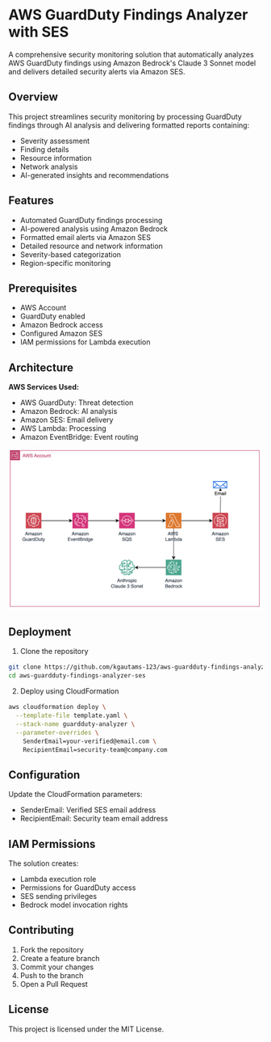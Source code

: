 # AWS GuardDuty Findings Analyzer with SES

A comprehensive security monitoring solution that automatically analyzes AWS GuardDuty findings using Amazon Bedrock's Claude 3 Sonnet model and delivers detailed security alerts via Amazon SES.

## Overview

This project streamlines security monitoring by processing GuardDuty findings through AI analysis and delivering formatted reports containing:
- Severity assessment
- Finding details
- Resource information
- Network analysis
- AI-generated insights and recommendations

## Features

- Automated GuardDuty findings processing
- AI-powered analysis using Amazon Bedrock
- Formatted email alerts via Amazon SES
- Detailed resource and network information
- Severity-based categorization
- Region-specific monitoring

## Prerequisites

- AWS Account
- GuardDuty enabled
- Amazon Bedrock access
- Configured Amazon SES
- IAM permissions for Lambda execution

## Architecture

**AWS Services Used:**
- AWS GuardDuty: Threat detection
- Amazon Bedrock: AI analysis
- Amazon SES: Email delivery
- AWS Lambda: Processing
- Amazon EventBridge: Event routing

![Architecture Diagram](Architrcture.png)

## Deployment

1. Clone the repository
```bash
git clone https://github.com/kgautams-123/aws-guardduty-findings-analyzer-ses.git
cd aws-guardduty-findings-analyzer-ses
```

2. Deploy using CloudFormation
```bash
aws cloudformation deploy \
  --template-file template.yaml \
  --stack-name guardduty-analyzer \
  --parameter-overrides \
    SenderEmail=your-verified@email.com \
    RecipientEmail=security-team@company.com
```

## Configuration

Update the CloudFormation parameters:
- SenderEmail: Verified SES email address
- RecipientEmail: Security team email address

## IAM Permissions

The solution creates:
- Lambda execution role
- Permissions for GuardDuty access
- SES sending privileges
- Bedrock model invocation rights

## Contributing

1. Fork the repository
2. Create a feature branch
3. Commit your changes
4. Push to the branch
5. Open a Pull Request

## License

This project is licensed under the MIT License.
```
